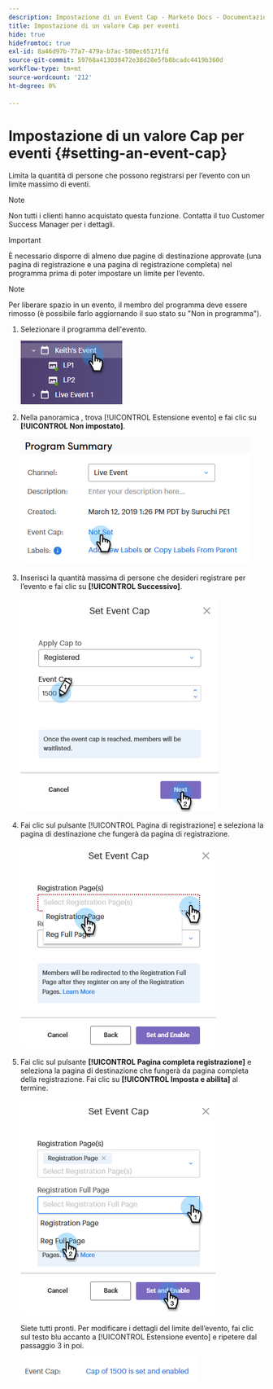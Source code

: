 ```yaml
---
description: Impostazione di un Event Cap - Marketo Docs - Documentazione del prodotto
title: Impostazione di un valore Cap per eventi
hide: true
hidefromtoc: true
exl-id: 8a46d97b-77a7-479a-b7ac-580ec65171fd
source-git-commit: 59768a413038472e38d28e5fb8bcadc4419b360d
workflow-type: tm+mt
source-wordcount: '212'
ht-degree: 0%

---
```


# Impostazione di un valore Cap per eventi {#setting-an-event-cap}

Limita la quantità di persone che possono registrarsi per l’evento con un limite massimo di eventi.

>[!NOTE]
>
>Non tutti i clienti hanno acquistato questa funzione. Contatta il tuo Customer Success Manager per i dettagli.

>[!IMPORTANT]
>È necessario disporre di almeno due pagine di destinazione approvate (una pagina di registrazione e una pagina di registrazione completa) nel programma prima di poter impostare un limite per l’evento.

>[!NOTE]
>
>Per liberare spazio in un evento, il membro del programma deve essere rimosso (è possibile farlo aggiornando il suo stato su &quot;Non in programma&quot;).

1. Selezionare il programma dell&#39;evento.

   ![Immagine uno](assets/setting-an-event-cap-1.png)

1. Nella panoramica , trova [!UICONTROL Estensione evento] e fai clic su **[!UICONTROL Non impostato]**.

   ![Immagine 2](assets/setting-an-event-cap-2.png)

1. Inserisci la quantità massima di persone che desideri registrare per l’evento e fai clic su **[!UICONTROL Successivo]**.

   ![Immagine tre](assets/setting-an-event-cap-3.png)

1. Fai clic sul pulsante [!UICONTROL Pagina di registrazione] e seleziona la pagina di destinazione che fungerà da pagina di registrazione.

   ![Immagine quattro](assets/setting-an-event-cap-4.png)

1. Fai clic sul pulsante **[!UICONTROL Pagina completa registrazione]** e seleziona la pagina di destinazione che fungerà da pagina completa della registrazione. Fai clic su **[!UICONTROL Imposta e abilita]** al termine.

   ![Immagine cinque](assets/setting-an-event-cap-5.png)

   Siete tutti pronti. Per modificare i dettagli del limite dell’evento, fai clic sul testo blu accanto a [!UICONTROL Estensione evento] e ripetere dal passaggio 3 in poi.

   ![Immagine Sei](assets/setting-an-event-cap-6.png)
